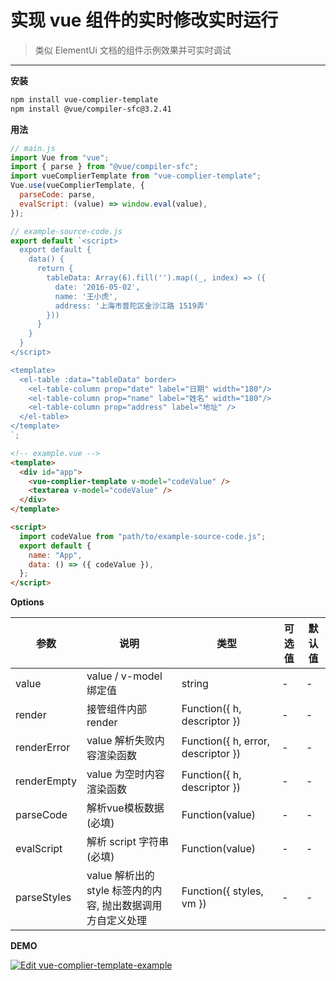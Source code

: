 # 实现 vue 组件的实时修改实时运行

> 类似 ElementUi 文档的组件示例效果并可实时调试

---

**安装**

```bash
npm install vue-complier-template
npm install @vue/compiler-sfc@3.2.41
```

**用法**

```js
// main.js
import Vue from "vue";
import { parse } from "@vue/compiler-sfc";
import vueComplierTemplate from "vue-complier-template";
Vue.use(vueComplierTemplate, {
  parseCode: parse,
  evalScript: (value) => window.eval(value),
});
```

```js
// example-source-code.js
export default `<script>
  export default {
    data() {
      return {
        tableData: Array(6).fill('').map((_, index) => ({
          date: '2016-05-02',
          name: '王小虎',
          address: '上海市普陀区金沙江路 1519弄'
        }))
      }
    }
  }
</script>

<template>
  <el-table :data="tableData" border>
    <el-table-column prop="date" label="日期" width="180"/>
    <el-table-column prop="name" label="姓名" width="180"/>
    <el-table-column prop="address" label="地址" />
  </el-table>
</template>
`;
```

```html
<!-- example.vue -->
<template>
  <div id="app">
    <vue-complier-template v-model="codeValue" />
    <textarea v-model="codeValue" />
  </div>
</template>

<script>
  import codeValue from "path/to/example-source-code.js";
  export default {
    name: "App",
    data: () => ({ codeValue }),
  };
</script>
```

**Options**

| 参数        | 说明                                                        | 类型                               | 可选值 | 默认值 |
| ----------- | ----------------------------------------------------------- | ---------------------------------- | ------ | ------ |
| value       | value / v-model 绑定值                                      | string                             | -      | -      |
| render      | 接管组件内部 render                                         | Function({ h, descriptor })        | -      | -      |
| renderError | value 解析失败内容渲染函数                                  | Function({ h, error, descriptor }) | -      | -      |
| renderEmpty | value 为空时内容渲染函数                                    | Function({ h, descriptor })        | -      | -      |
| parseCode  | 解析vue模板数据(必填)                                    | Function(value)                    | -      | -      |
| evalScript  | 解析 script 字符串(必填)                                    | Function(value)                    | -      | -      |
| parseStyles | value 解析出的 style 标签内的内容, 抛出数据调用方自定义处理 | Function({ styles, vm })           | -      | -      |

**DEMO**

[![Edit vue-complier-template-example](https://codesandbox.io/static/img/play-codesandbox.svg)](https://codesandbox.io/s/vue-complier-template-example-4qjo20?fontsize=14&hidenavigation=1&theme=dark)
